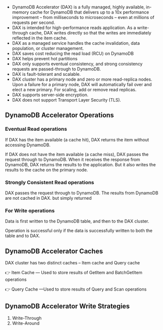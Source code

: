 - DynamoDB Accelerator (DAX) is a fully managed, highly available, in-memory cache for DynamoDB that delivers up to a 10x performance improvement – from milliseconds to microseconds – even at millions of requests per second.
- DAX is intended for high-performance reads application. As a write-through cache, DAX writes directly so that the writes are immediately reflected in the item cache.
- DAX as a managed service handles the cache invalidation, data population, or cluster management.
- DAX saves cost reducing the read load (RCU) on DynamoDB
- DAX helps prevent hot partitions
- DAX only supports eventual consistency, and strong consistency requests are passed-through to DynamoDB.
- DAX is fault-tolerant and scalable.
- DAX cluster has a primary node and zero or more read-replica nodes. Upon a failure for a primary node, DAX will automatically fail over and elect a new primary. For scaling, add or remove read replicas.
- DAX supports server-side encryption.
- DAX does not support Transport Layer Security (TLS).

## DynamoDB Accelerator Operations

### Eventual Read operations

If DAX has the item available (a cache hit), DAX returns the item without accessing DynamoDB.

If DAX does not have the item available (a cache miss), DAX passes the request through to DynamoDB. When it receives the response from DynamoDB, DAX returns the results to the application. But it also writes the results to the cache on the primary node.

### Strongly Consistent Read operations

DAX passes the request through to DynamoDB. The results from DynamoDB are not cached in DAX. but simply returned

### For Write operations

Data is first written to the DynamoDB table, and then to the DAX cluster.

Operation is successful only if the data is successfully written to both the table and to DAX.

## DynamoDB Accelerator Caches

DAX cluster has two distinct caches – Item cache and Query cache

👉 Item Cache — Used to store results of GetItem and BatchGetItem operations

👉 Query Cache —Used to store results of Query and Scan operations

## DynamoDB Accelerator Write Strategies

1. Write-Through
2. Write-Around



